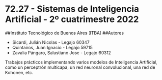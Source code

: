 # 72.27 - Sistemas de Inteligencia Artificial - 2º cuatrimestre 2022
##Instituto Tecnológico de Buenos Aires (ITBA)
##Autores
- Sicardi, Julián Nicolas - Legajo 60347
- Quintairos, Juan Ignacio - Legajo 59715
- Zavalia Pángaro, Salustiano Jose - Legajo 60312

Trabajos prácticos implementando varios modelos de Inteligencia Artificial, como un perceptrón multicapa, un red neuronal convolucional, una red de Kohonen, etc.
